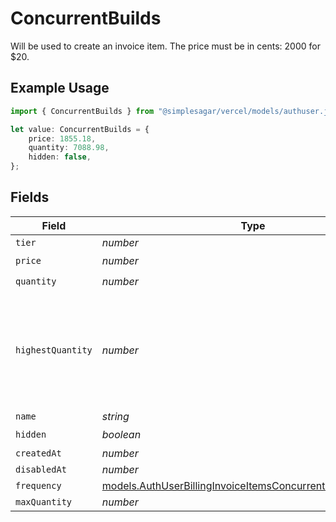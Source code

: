 # ConcurrentBuilds

Will be used to create an invoice item. The price must be in cents: 2000 for $20.

## Example Usage

```typescript
import { ConcurrentBuilds } from "@simplesagar/vercel/models/authuser.js";

let value: ConcurrentBuilds = {
    price: 1855.18,
    quantity: 7088.98,
    hidden: false,
};
```

## Fields

| Field                                                                                                                            | Type                                                                                                                             | Required                                                                                                                         | Description                                                                                                                      |
| -------------------------------------------------------------------------------------------------------------------------------- | -------------------------------------------------------------------------------------------------------------------------------- | -------------------------------------------------------------------------------------------------------------------------------- | -------------------------------------------------------------------------------------------------------------------------------- |
| `tier`                                                                                                                           | *number*                                                                                                                         | :heavy_minus_sign:                                                                                                               | N/A                                                                                                                              |
| `price`                                                                                                                          | *number*                                                                                                                         | :heavy_check_mark:                                                                                                               | N/A                                                                                                                              |
| `quantity`                                                                                                                       | *number*                                                                                                                         | :heavy_check_mark:                                                                                                               | N/A                                                                                                                              |
| `highestQuantity`                                                                                                                | *number*                                                                                                                         | :heavy_minus_sign:                                                                                                               | The highest quantity in the current period. Used to render the correct enable/disable UI for add-ons.                            |
| `name`                                                                                                                           | *string*                                                                                                                         | :heavy_minus_sign:                                                                                                               | N/A                                                                                                                              |
| `hidden`                                                                                                                         | *boolean*                                                                                                                        | :heavy_check_mark:                                                                                                               | N/A                                                                                                                              |
| `createdAt`                                                                                                                      | *number*                                                                                                                         | :heavy_minus_sign:                                                                                                               | N/A                                                                                                                              |
| `disabledAt`                                                                                                                     | *number*                                                                                                                         | :heavy_minus_sign:                                                                                                               | N/A                                                                                                                              |
| `frequency`                                                                                                                      | [models.AuthUserBillingInvoiceItemsConcurrentBuildsFrequency](../models/authuserbillinginvoiceitemsconcurrentbuildsfrequency.md) | :heavy_minus_sign:                                                                                                               | N/A                                                                                                                              |
| `maxQuantity`                                                                                                                    | *number*                                                                                                                         | :heavy_minus_sign:                                                                                                               | N/A                                                                                                                              |